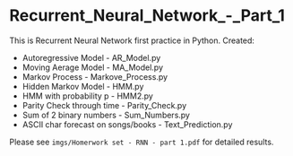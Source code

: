 # Recurrent_Neural_Network_-_Part_1

This is Recurrent Neural Network first practice in Python.
Created:
- Autoregressive Model - AR_Model.py
- Moving Aerage Model - MA_Model.py
- Markov Process - Markove_Process.py
- Hidden Markov Model - HMM.py
- HMM with probability p - HMM2.py
- Parity Check through time - Parity_Check.py
- Sum of 2 binary numbers - Sum_Numbers.py
- ASCII char forecast on songs/books - Text_Prediction.py

Please see `imgs/Homerwork set - RNN - part 1.pdf` for detailed results.
